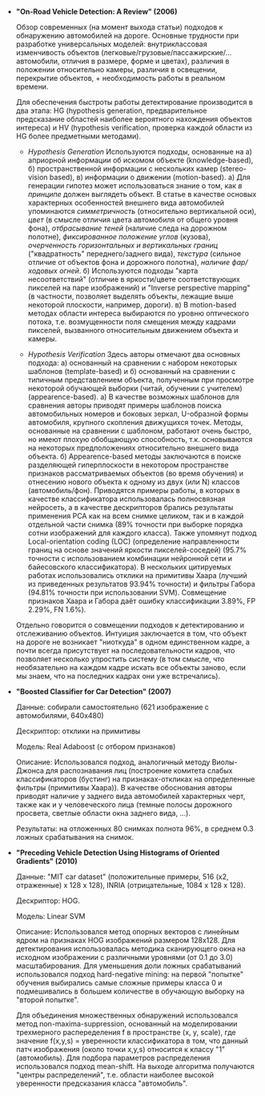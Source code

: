 * __"On-Road Vehicle Detection: A Review" (2006)__

  Обзор современных (на момент выхода статьи) подходов к обнаружению автомобилей на дороге. Основные трудности при разработке универсальных моделей: внутриклассовая изменчивость объектов (легковые/грузовые/пассажирские/... автомобили, отличия в размере, форме и цветах), различия в положении относительно камеры, различия в освещении, перекрытие объектов, + необходимость работы в реальном времени.
  
  Для обеспечения быстроты работы детектирование производится в два этапа: HG (hypothesis generation, предварительное предсказание областей наиболее вероятного нахождения объектов интереса) и HV (hypothesis verification, проверка каждой области из HG более предметными методами).

  *  _Hypothesis Generation_
     Используются подходы, основанные на а) априорной информации об искомом объекте (knowledge-based), б) пространственной информации с нескольких камер (stereo-vision based), в) информации о движении (motion-based).
     а) Для генерации гипотез может использоваться знание о том, как _в принципе_ должен выглядеть объект. В статье в качестве основых характерных особенностей внешнего вида автомобилей упоминаются _симметричность_ (относительно вертикальной оси), _цвет_ (в смысле отличия цвета автомобиля от общего уровня фона), _отбрасывание теней_ (наличие следа на дорожном полотне), _фиксированное положение углов_ (кузова), _очерченность горизонтальных и вертикальных границ_ ("квадратность" переднего/заднего вида), _текстура_ (сильное отличие от объектов фона и дорожного полотна), _наличие фар/ходовых огней_.
     б) Используются подходы "карта несоответствий" (отличие в яркости/цвете соответствующих пикселей на паре изображений) и "Inverse perspective mapping" (в частности, позволяет выделять объекты, лежащие выше некоторой плоскости, например, дороги).
     в) В motion-based методах области интереса выбираются по уровню оптического потока, т.е. возмущенности поля смещения между кадрами пикселей, вызванного относительным движением объекта и камеры.

  * _Hypothesis Verification_
    Здесь авторы отмечают два основных подхода: а) основанный на сравнении с набором некоторых шаблонов (template-based) и б) основанный на сравнении с типичным представлением объекта, полученным при просмотре некоторой обучающей выборки (читай, обучении с учителем) (appearence-based).
    а) В качестве возможных шаблонов для сравнения авторы приводят примеры шаблонов поиска автомобильных номеров и боковых зеркал, U-образной формы автомобиля, крупного скопления движущихся точек. Методы, основанные на сравнении с шаблоном, работают очень быстро, но имеют плохую обобщающую способность, т.к. основываются на некоторых предположениях относительно внешнего вида объекта.
    б) Appearence-based методы заключаются в поиске разделяющей гиперплоскости в некотором пространстве признаков рассматриваемых объектов (во время обучения) и отнесению нового объекта к одному из двух (или N) классов (автомобиль/фон). Приводятся примеры работы, в которых в качестве классификатора использовалась полносвязная нейросеть, а в качестве дескрипторов брались результаты применения PCA как на всем снимке целиком, так и в каждой отдельной части снимка (89% точности при выборке порядка сотни изображений для каждого класса). Также упомянут подход Local-orientation coding (LOC) (определение направленности границ на основе значений яркости пикселей-соседей) (95.7% точности с использованием комбинации нейронной сети и байесовского классификатора). В нескольких цитируемых работах использовались отклики на примитивы Хаара (лучший из приведенных результатов 93.94% точности) и фильтры Габора (94.81% точности при использовании SVM). Совмещение признаков Хаара и Габора даёт ошибку классификации 3.89%, FP 2.29%, FN 1.6%).

  Отдельно говорится о совмещении подходов к детектированию и отслеживанию объектов. Интуиция заключается в том, что объект на дороге не возникает "ниоткуда" в одном единственном кадре, а почти всегда присутствует на последовательности кадров, что позволяет несколько упростить систему (в том смысле, что необязательно на каждом кадре искать все объекты заново, если мы знаем, что на последних кадрах они уже встречались).


* __"Boosted Classifier for Car Detection" (2007)__

  Данные: собирали самостоятельно (621 изображение с автомобилями, 640х480)
  
  Дескриптор: отклики на примитивы
  
  Модель: Real Adaboost (с отбором признаков)
  
  Описание:
  Использовался подход, аналогичный методу Виолы-Джонса для распознавания лиц (построение комитета слабых классификаторов (бустинг) на признаках-откликах на определенные фильтры (примитивы Хаара)). В качестве обоснования авторы приводят наличие у заднего вида автомобилей характерных черт, также как и у человеческого лица (темные полосы дорожного просвета, светлые области окна заднего вида, ...).

  Результаты: на отложенных 80 снимках полнота 96%, в среднем 0.3 ложных срабатывания на снимок.



* __"Preceding Vehicle Detection Using Histograms of Oriented Gradients" (2010)__

  Данные: "MIT car dataset" (положительные примеры, 516 (x2, отраженные) x 128 x 128), INRIA (отрицательные, 1084 x 128 x 128).
  
  Дескриптор: HOG.
  
  Модель: Linear SVM
  
  Описание:
  Использовался метод опорных векторов с линейным ядром на признаках HOG изображений размером 128x128. Для детектирования использовалась методика 
сканирующего окна на исходном изображении с различными уровнями (от 0.1 до 3.0) масштабирования. Для уменьшения доли ложных срабатываний использовался подход hard-negative mining: на первой "попытке" обучения выбирались самые сложные примеры класса 0 и подмешивались в большем количестве в обучающую выборку на "второй попытке". 
 
  Для объединения множественных обнаружений использовался метод non-maxima-suppression, основанный на моделировании трехмерного распеределения f в пространстве (x, y, scale), где значение f(x,y,s) = уверенности классификатора в том, что данный патч изображения (около точки x,y,s) относится к классу "1" (автомобиль). Для подбора параметров распределения использовался подход mean-shift. На выходе алгоритма получаются "центры распределений", т.е. области наиболее высокой уверенности предсказания класса "автомобиль".










